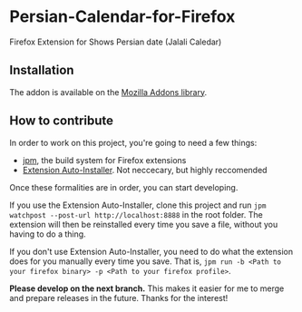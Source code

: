 # Persian-Calendar-for-Firefox
Firefox Extension for Shows Persian date (Jalali Caledar)

## Installation
The addon is available on the [Mozilla Addons library](https://addons.mozilla.org/en-US/firefox/addon/persian-calendar/).

## How to contribute
In order to work on this project, you're going to need a few things:
 - [jpm](https://developer.mozilla.org/en-US/Add-ons/SDK/Tutorials/Getting_Started_%28jpm%29), the build system for Firefox extensions
 - [Extension Auto-Installer](https://palant.de/2012/01/13/extension-auto-installer). Not neccecary, but highly reccomended

Once these formalities are in order, you can start developing.

If you use the Extension Auto-Installer, clone this project and run `jpm watchpost --post-url http://localhost:8888` in the root folder.
The extension will then be reinstalled every time you save a file, without you having to do a thing.

If you don't use Extension Auto-Installer, you need to do what the extension does for you manually every time you save.
That is, `jpm run -b <Path to your firefox binary> -p <Path to your firefox profile>`.

**Please develop on the next branch.**
This makes it easier for me to merge and prepare releases in the future.
Thanks for the interest!
